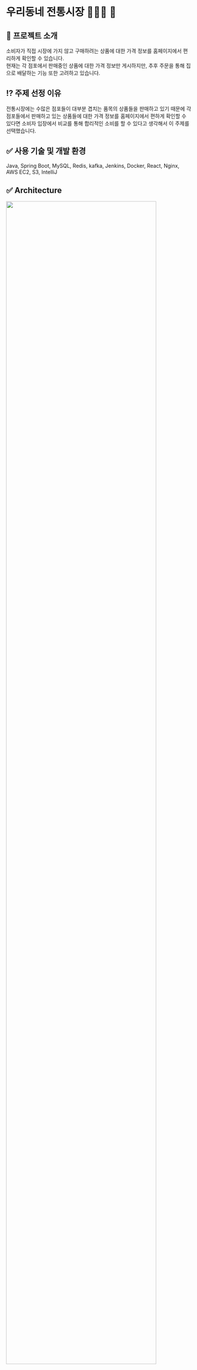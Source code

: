 
# 우리동네 전통시장 👨🏻‍🌾 🥕

## 📢 프로젝트 소개
소비자가 직접 시장에 가지 않고 구매하려는 상품에 대한 가격 정보를 홈페이지에서 편리하게 확인할 수 있습니다.<br>
현재는 각 점포에서 판매중인 상품에 대한 가격 정보만 게시하지만, 추후 주문을 통해 집으로 배달하는 기능 또한 고려하고 있습니다.

## ⁉️ 주제 선정 이유
전통시장에는 수많은 점포들이 대부분 겹치는 품목의 상품들을 판매하고 있기 때문에 각 점포들에서 판매하고 있는 상품들에 대한 가격 정보를 홈페이지에서 편하게 확인할 수 있다면 소비자 입장에서 비교를 통해 합리적인 소비를 할 수 있다고 생각해서 이 주제를 선택했습니다.

## ✅ 사용 기술 및 개발 환경
Java, Spring Boot, MySQL, Redis, kafka, Jenkins, Docker, React, Nginx, AWS EC2, S3, IntelliJ

## ✅ Architecture
<img src="https://github.com/user-attachments/assets/9336f310-f2e5-48ac-a0be-f60684d6720e" width="90%"/><br>

## ✅ ERD
<img src="https://github.com/user-attachments/assets/810c45ff-b0f8-42d2-9487-8357bc5ca90b" width="90%"/><br>

## ✅ 주요 기능
### 💁🏻‍ 사용자
#### 비로그인 시
- 회원가입
- 로그인
- 시장, 상점, 상품 조회
  - 시장, 상점, 상품 좋아요 수 조회
  - 상품 댓글 조회
- 시장 길찾기
- 시장 내 상품 랭킹 조회(상품 가격 낮은 순 top 4 조회)
- 공지사항 조회

#### 로그인 시
- 로그아웃
- 내정보
  - 내정보 수정
    - 닉네임 변경
    - 비밀번호 변경
    - 탈퇴
  - 구매목록(주문내역) 
  - 문의내역 
    - 문의사항 조회
  - 배송지 관리
    - 배송지 추가 / 수정 / 삭제 / 조회
- 시장, 상점, 상품 조회
- 시장, 상점, 상품 좋아요 수 조회 / 좋아요 / 좋아요 취소
- 상품에 댓글 작성 / 수정 / 삭제 / 조회
- 다른 사용자의 댓글 신고
- 시장 길찾기
- 시장 내 상품 랭킹 조회(상품 가격 낮은 순 top 4 조회)
- 공지사항 조회
- 상품 장바구니 추가
- 장바구니 내 상품 조회 / 삭제 / 수량 수정
- 상품 주문 및 구매
- 문의사항 작성 / 조회
- 1 : 1 채팅 상담
- 알림
  - 채팅 시 관리자들에게 알람
  - 문의사항 남기면 관리자에게 알람
  - 상품 댓글 시 상품의 판매자에게 알람
    - 판매자 번호가 등록되어 있지 않으면 관리자에게 알람
  - 상품 좋아요 시 상품의 판매자에게 알람
    - 판매자 번호가 등록되어 있지 않으면 관리자에게 알람 
  - 상점 좋아요 시 상점의 판매자에게 알람
    - 상점 판매자 번호가 등록되어 있지 않으면 관리자에게 알람


### 🧑🏻‍💻 관리자
- 홈페이지 현황
  - 회원 수 조회
  - 매출액 조회
  - 방문자 수 조회
- 회원 관리
  - 탈퇴회원 관리 
  - 회원 제재
  - 회원 권한 변경
  - 회원 강제 탈퇴
- 주문 관리
  - 주문 상태 변경
- 시장, 상점, 상품 관리
  - 시장, 상점, 상품 조회 / 생성 / 수정 / 삭제
  - 시장, 상점, 상품 좋아요 수 조회
- 시장 길찾기
- 시장 내 상품 랭킹 조회(상품 가격 낮은 순 top 4 조회)
- 공지사항 관리
  - 공지사항 생성 / 수정 / 삭제
- 문의사항 관리
  - 문의사항 답변
- 1 : 1 채팅 상담 답변
- 알림
  - 채팅 상담 답변 시 채팅방 만든 사용자에게 알람
  - 문의사항 답변 시 문의사항 남긴 사용자에게 알람
- 회원 제재

### 👨🏻‍🌾 판매자
- 시장, 상점, 상품 조회
- 상점 주문 조회 / 상태 변경
- 상점, 상품 매출액 조회
- 상품 수정
- 알림
  - 사용자가 상품 댓글 시 상품의 판매자에게 알람
  - 사용자가 상품 좋아요 시 상품의 판매자에게 알람
  - 사용자가 상점 좋아요 시 상점의 판매자에게 알람
